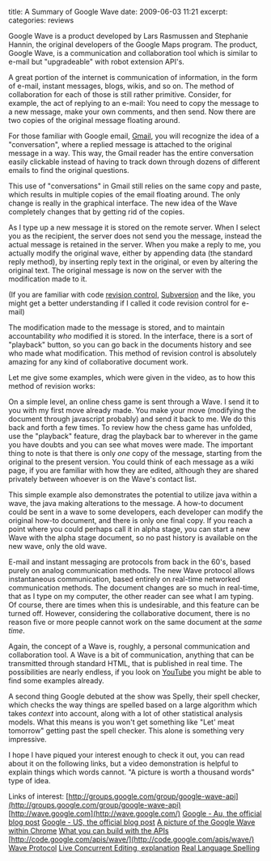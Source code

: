 title: A Summary of Google Wave
date: 2009-06-03 11:21
excerpt: 
categories: reviews

Google Wave is a product developed by Lars Rasmussen and Stephanie Hannin, the original developers of the Google Maps program. The product, Google Wave, is a communication and collaboration tool which is similar to e-mail but "upgradeable" with robot extension API's.

A great portion of the internet is communication of information, in the form of e-mail, instant messages, blogs, wikis, and so on. The method of collaboration for each of those is still rather primitive. Consider, for example, the act of replying to an e-mail: You need to copy the message to a new message, make your own comments, and then send. Now there are two copies of the original message floating around.

For those familiar with Google email, [Gmail](http://gmail.google.com/), you will recognize the idea of a "conversation", where a replied message is attached to the original message in a way. This way, the Gmail reader has the entire conversation easily clickable instead of having to track down through dozens of different emails to find the original questions.

This use of "conversations" in Gmail still relies on the same copy and paste, which results in multiple copies of the email floating around. The only change is really in the graphical interface. The new idea of the Wave completely changes that by getting rid of the copies.

As I type up a new message it is stored on the remote server. When I select you as the recipient, the server does not send you the message, instead the actual message is retained in the server. When you make a reply to me, you actually modify the original wave, either by appending data (the standard reply method), by inserting reply text in the original, or even by altering the original text. The original message is now on the server with the modification made to it.

(If you are familiar with code [revision control](http://en.wikipedia.org/wiki/Revision_control), [Subversion](http://subversion.tigris.org/) and the like, you might get a better understanding if I called it code revision control for e-mail)

The modification made to the message is stored, and to maintain accountability <span style="font-style: italic;">who</span> modified it is stored. In the interface, there is a sort of "playback" button, so you can go back in the documents history and see who made what modification. This method of revision control is absolutely amazing for any kind of collaborative document work.

Let me give some examples, which were given in the video, as to how this method of revision works:

On a simple level, an online chess game is sent through a Wave. I send it to you with my first move already made. You make your move (modifying the document through javascript probably) and send it back to me. We do this back and forth a few times. To review how the chess game has unfolded, use the "playback" feature, drag the playback bar to wherever in the game you have doubts and you can see what moves were made. The important thing to note is that there is only <span style="font-style: italic;">one</span> copy of the message, starting from the original to the present version. You could think of each message as a wiki page, if you are familiar with how they are edited, although they are shared privately between whoever is on the Wave's contact list.

This simple example also demonstrates the potential to utilize java within a wave, the java making alterations to the message. A how-to document could be sent in a wave to some developers, each developer can modify the original how-to document, and there is only one final copy. If you reach a point where you could perhaps call it in alpha stage, you can start a new Wave with the alpha stage document, so no past history is available on the new wave, only the old wave.

E-mail and instant messaging are protocols from back in the 60's, based purely on analog communication methods. The new Wave protocol allows instantaneous communication, based entirely on real-time networked communication methods. The document changes are so much in real-time, that as I type on my computer, the other reader can see what I am typing. Of course, there are times when this is undesirable, and this feature can be turned off. However, considering the collaborative document, there is no reason five or more people cannot work on the same document at the <span style="font-style: italic;">same time</span>.

Again, the concept of a Wave is, roughly, a personal communication and collaboration tool. A Wave is a bit of communication, anything that can be transmitted through standard HTML, that is published in real time. The possibilities are nearly endless, if you look on [YouTube](http://www.youtube.com/results?search_type=&amp;search_query=google+wave&amp;aq=f) you might be able to find some examples already.

A second thing Google debuted at the show was Spelly, their spell checker, which checks the way things are spelled based on a large algorithm which takes <span style="font-style: italic;">context</span> into account, along with a lot of other statistical analysis models. What this means is you won't get something like "Let' meat tomorrow" getting past the spell checker. This alone is something very impressive.

I hope I have piqued your interest enough to check it out, you can read about it on the following links, but a video demonstration is helpful to explain things which words cannot. "A picture is worth a thousand words" type of idea.

Links of interest:
[http://groups.google.com/group/google-wave-api](http://groups.google.com/group/google-wave-api)
[http://wave.google.com](http://wave.google.com/)
[Google - Au, the official blog post](http://google-au.blogspot.com/2009/05/went-walkabout-brought-back-google-wave.html)
[Google - US, the official blog post](http://google-code-updates.blogspot.com/2009/05/hello-world-meet-google-wave.html)
[A picture of the Google Wave within Chrome](http://2.bp.blogspot.com/_l7eF8W6IJLE/Sh8ZjHqo_II/AAAAAAAABMA/uVmU_qKEE7Y/s1600-h/Google_Wave_snapshots_inbox.png)
[What you can build with the APIs](http://googlewavedev.blogspot.com/2009/05/introducing-google-wave-apis-what-can.html)
[http://code.google.com/apis/wave/](http://code.google.com/apis/wave/)
[Wave Protocol](http://www.waveprotocol.org/)
[Live Concurrent Editing, explanation](http://www.youtube.com/watch?v=3ykZYKCK7AM)
[Real Language Spelling](http://www.youtube.com/watch?v=Sx3Fpw0XCXk&amp;feature=channel)